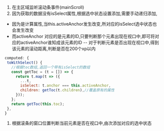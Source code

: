 1. 在主区域监听滚动条事件(mainScroll)
2. 因为获取的数据没有isSelect属性,根据选中状态设置添加,需要手动递归添加,
- 因为是计算属性,当this.activeAnchor发生改变,所对应的isSelect选中状态也会发生改变
- 而activeAnchor 对应的是元素的ID,只要判断那个元素出现在视口中,即可将对应的activeAnchor谁知成该元素的ID
-- 对于判断元素是否出现在视口中,得到该元素的滚动距离,判断是否在200个xp以内
```js
computed: {
 toWithSelect() {
   //根据toc数组,返回一个带有isSelect的数组
   const getToc = (t = []) => {
     return t.map(t => ({
       ...t,
       isSelect: t.anchor === this.activeAnchor,
       children: getToc(t.children),//覆盖原有的属性
     }));
   };
   return getToc(this.toc);
 },
}
```
1. 根据滚条的窗口位置判断当前元素是否在视口中,由次添加对应的选中状态